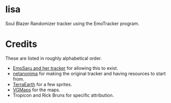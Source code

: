 # lisa
Soul Blazer Randomizer tracker using the EmoTracker program.

# Credits

These are listed in roughly alphabetical order.

* [EmoSaru and her tracker](https://emotracker.net/) for allowing this to exist.
* [netanonima](https://www.twitch.tv/netanonima) for making the original tracker and having resources to start from.
* [TerraEarth](https://www.terraearth.com/soul-blazer/) for a few sprites.
* [VGMaps](https://www.vgmaps.com/) for the maps.
 * Tropicon and Rick Bruns for specific attribution.
